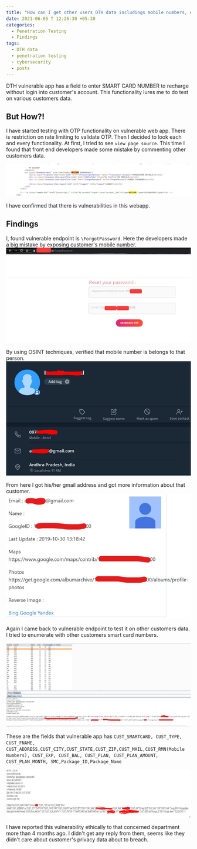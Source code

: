 ```yaml
---
title: "How can I get other users DTH data includings mobile numbers, email address, address, ip address and many more"
date: 2021-06-05 T 12:26:30 +05:30
categories:
  - Penetration Testing
  - Findings
tags:
  - DTH data
  - penetration testing
  - cybersecurity
  - posts
---
```


DTH vulnerable app has a field to enter SMART CARD NUMBER to recharge without login into customer's account. This functionality lures me to do test on various customers data. 
## But How?!
I have started testing with OTP functionality on vulnerable web app. There is restriction on rate limiting to validate OTP. Then I decided to look each and every functionality. At first, I tried to see ```view page source```. This time I found that front end developers made some mistake by commenting other customers data.

![alt text](/assets/images/blogpostimages/commented.jpg "Commented Line in Image")

I have confirmed that there is vulnerabilities in this webapp. 

## Findings
I, found vulnerable endpoint is ```\ForgotPassword```. Here the developers made a big mistake by exposing customer's mobile number.
![alt text](/assets/images/blogpostimages/exposingmobilenumber.jpg "Exposing Mobile Number")

By using OSINT techniques, verified that mobile number is belongs to that person.
![alt text](/assets/images/blogpostimages/osintmobilenumber.JPG "OSINT Mobile Number")

From here I got his/her gmail address and got more information about that customer.
![alt text](/assets/images/blogpostimages/osintgmail.jpg "OSINT Gmail")

Again I came back to vulnerable endpoint to test it on other customers data. I tried to enumerate with other customers smart card numbers. 

![alt text](/assets/images/blogpostimages/enumerate.jpg "Customer Details")

These are the fields that vulnerable app has ```CUST_SMARTCARD, CUST_TYPE, CUST_FNAME, CUST_ADDRESS,CUST_CITY,CUST_STATE,CUST_ZIP,CUST_MAIL,CUST_RMN(Mobile Numbers), CUST_EXP, CUST_BAL, CUST_PLAN, CUST_PLAN_AMOUNT, CUST_PLAN_MONTH, SMC,Package_ID,Package_Name ```

![alt text](/assets/images/blogpostimages/customerdetails.JPG "Customer Details")

I have reported this vulnerability ethically to that concerned department more than 4 months ago. I didn't get any reply from them, seems like they didn't care about customer's privacy data about to breach.
